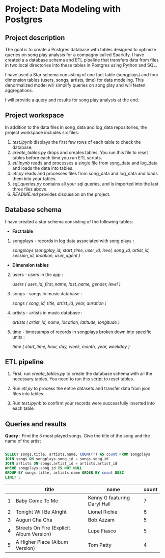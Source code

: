 # Project: Data Modeling with Postgres

## Project description

The goal is to create a Postgres database with tables designed to optimize queries on song play analysis 
for a compagny called Sparkify. I have created a a database schema and ETL pipeline that transfers 
data from files in two local directories into these tables in Postgres using Python and SQL.

I have used a Star schema  consisting of one fact table (songplays) and four dimension tables (users, 
songs, artists, time) for data modeling. This denormalized model will simplify queries on song play and 
will festen aggregations.

I will provide a query and results for song play analysis at the end.

## Project workspace

In addition to the data files in song_data and log_data repositories, the project workspace includes six files:

 1. *test.ipynb* displays the first few rows of each table to check the database.
 2. *create_tables.py* drops and creates tables. You run this file to reset tables before each time you run ETL scripts.
 3. *etl.ipynb* reads and processes a single file from song_data and log_data and loads the data into tables. 
 4. *etl.py* reads and processes files from song_data and log_data and loads them into your tables. 
 5. *sql_queries.py* contains all your sql queries, and is imported into the last three files above.
 6. *README.md* provides discussion on the project.

## Database schema

I have created a star schema consisting of the following tables:

* <b>Fact table</b>
 
 1. songplays - records in log data associated with song plays :
	
	*songplays (songplay_id, start_time, user_id, level, song_id, artist_id, session_id, location, user_agent )*

* <b>Dimension tables</b>
 
 2. users - users in the app : 
	
	*users ( user_id, first_name, last_name, gender, level )*

 3. songs - songs in music database :

	*songs ( song_id, title, artist_id, year, duration )*
 
 4. artists - artists in music database :

	*artists ( artist_id, name, location, latitude, longitude )*

 5. time - timestamps of records in songplays broken down into specific units :

	*time ( start_time, hour, day, week, month, year, weekday )*


## ETL pipeline

 1. First, run *create_tables.py* to create the database schema with all the necessary tables.
 You need to run this script to reset tables.

 2. Run *etl.py* to process the entire datasets and transfer data from json files into tables.

 3. Run *test.ipynb* to confirm your records were successfully inserted into each table.


## Queries and results

<b>Query :</b>  Find the 5 most played songs. Give the title of the song and the name of the artist

```sql

SELECT songs.title, artists.name, COUNT(*) AS count FROM songplays 
JOIN songs ON songplays.song_id = songs.song_id
JOIN artists ON songs.artist_id = artists.artist_id
WHERE songplays.song_id IS NOT NULL 
GROUP BY songs.title, artists.name ORDER BY count DESC
LIMIT 5

```

|    | title                           			 | name                         | count | 
| -- | ----------------------------------------- | ---------------------------- | ------|  
|  1 | Baby Come To Me  						 | Kenny G featuring Daryl Hall |   7   |
|  2 | Tonight Will Be Alright  				 | Lionel Richie      			|   6   |
|  3 | Auguri Cha Cha  							 | Bob Azzam			        |   5   |
|  4 | Streets On Fire (Explicit Album Version)  | Lupe Fiasco     				|   5   |
|  5 | A Higher Place (Album Version) 			 | Tom Petty			        |   4   |








